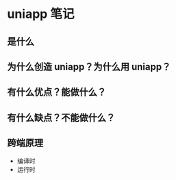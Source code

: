 # uniapp 笔记

## 是什么

## 为什么创造 uniapp？为什么用 uniapp？

## 有什么优点？能做什么？

## 有什么缺点？不能做什么？

## 跨端原理

- 编译时
- 运行时
